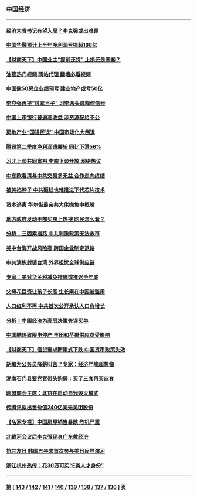 ### 中国经济
---
#### [经济大省书记有望入局？李克强或出难题](../../pages/ncid283/n13804949.md?08181645) 
#### [中国华融预计上半年净利润亏损超188亿](../../pages/ncid283/n13804756.md?08181645) 
#### [【财商天下】中国业主“提前还贷” 止损还是圈套？](../../pages/ncid283/n13804614.md?08181645) 
#### [油管热门视频 网站代理 翻墙必看视频](http://209.222.30.114:81/youtube.html?08181645)
#### [中国逾50房企业绩预亏 建业地产或亏50亿](../../pages/ncid283/n13804771.md?08181645) 
#### [李克强再提“过紧日子” 习李两头跑释何信号](../../pages/ncid283/n13804616.md?08181645) 
#### [中国上市银行普遍高收益 涉资源配给不公](../../pages/ncid283/n13804794.md?08181645) 
#### [房地产业“国进民退” 中国市场化大倒退](../../pages/ncid283/n13804783.md?08181645) 
#### [腾讯第二季度净利润遭腰斩 同比下滑56%](../../pages/ncid283/n13804704.md?08181645) 
#### [习北上谈共同富裕 李南下谈开放 网络热议](../../pages/ncid283/n13804645.md?08181645) 
#### [中东欧看清与中共交易多无益 合作走向终结](../../pages/ncid283/n13804541.md?08181645) 
#### [被美掐脖子 中共砸钱也难推进下代芯片技术](../../pages/ncid283/n13804047.md?08181645) 
#### [资本逃离 华尔街最亲共大佬抛售中概股](../../pages/ncid283/n13804155.md?08181645) 
#### [地方政府发动干部买房上热搜 网民怎么看？](../../pages/ncid283/n13804322.md?08181645) 
#### [分析：三因素挡路 中共刺激政策无法救市](../../pages/ncid283/n13804430.md?08181645) 
#### [美中台海开战风险高 跨国企业制定退路](../../pages/ncid283/n13804488.md?08181645) 
#### [中共演练封锁台湾 外界担忧全球供应链](../../pages/ncid283/n13804395.md?08181645) 
#### [专家：美对华关税减免措施或推迟至年底](../../pages/ncid283/n13804428.md?08181645) 
#### [父母花巨资让孩子长高 生长素在中国被滥用](../../pages/ncid283/n13804209.md?08181645) 
#### [人口红利不再 中共首次公开承认人口负增长](../../pages/ncid283/n13804153.md?08181645) 
#### [分析：中国经济为高层决策失误买单](../../pages/ncid283/n13803888.md?08181645) 
#### [中国酷热致限电停产 丰田和苹果供应商受影响](../../pages/ncid283/n13803914.md?08181645) 
#### [【财商天下】信贷需求断崖式下跌 中国货币政策失效](../../pages/ncid283/n13803974.md?08181645) 
#### [胡编为公务员降薪叫苦？专家：经济严峻超想像](../../pages/ncid283/n13803936.md?08181645) 
#### [湖南石门县要党官带头购房：买了三套再买四套](../../pages/ncid283/n13803897.md?08181645) 
#### [欧盟商会主席：北京在启动自我毁灭模式](../../pages/ncid283/n13803322.md?08181645) 
#### [传腾讯拟出售价值240亿美元美团股份](../../pages/ncid283/n13803884.md?08181645) 
#### [【名家专栏】中国房屋销售暴跌 危机严重](../../pages/ncid283/n13803785.md?08181645) 
#### [北戴河会议后李克强现身广东救经济](../../pages/ncid283/n13803818.md?08181645) 
#### [抗共友日 韩国五年来首次参与美日反导演习](../../pages/ncid283/n13803746.md?08181645) 
#### [浙江杭州热传：花30万可买“E类人才身份”](../../pages/ncid283/n13803543.md?08181645) 

---
#### 第 [ [143](./143.md?08181645) / [142](./142.md?08181645) / [141](./141.md?08181645) / [140](./140.md?08181645) / [139](./139.md?08181645) / [138](./138.md?08181645) / [137](./137.md?08181645) / [136](./136.md?08181645) ] 页
